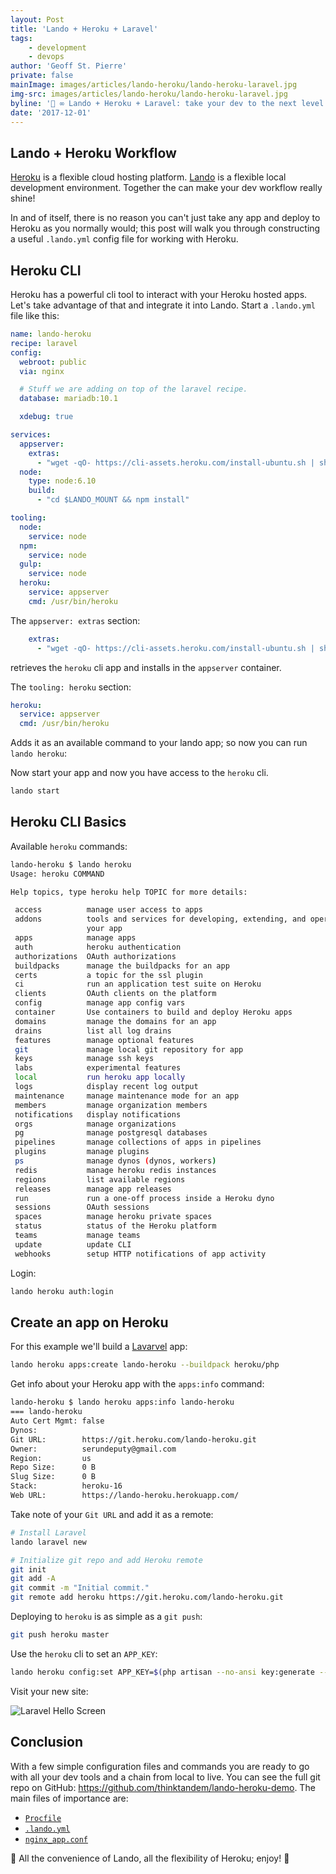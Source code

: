 ```yaml
---
layout: Post
title: 'Lando + Heroku + Laravel'
tags:
    - development
    - devops
author: 'Geoff St. Pierre'
private: false
mainImage: images/articles/lando-heroku/lando-heroku-laravel.jpg
img-src: images/articles/lando-heroku/lando-heroku-laravel.jpg
byline: '🚀 ∞ Lando + Heroku + Laravel: take your dev to the next level.  📦 ☄️'
date: '2017-12-01'
---
```


Lando + Heroku Workflow
-----------------------

[Heroku](https://heroku.com) is a flexible cloud hosting platform. [Lando](https://docs.devwithlando.io) is a flexible local development environment. Together the can make your dev workflow really shine!

In and of itself, there is no reason you can't just take any app and deploy to Heroku as you normally would; this post will walk you through constructing a useful `.lando.yml` config file for working with Heroku.

Heroku CLI
----------

Heroku has a powerful cli tool to interact with your Heroku hosted apps. Let's take advantage of that and integrate it into Lando. Start a `.lando.yml` file like this:

```yaml
name: lando-heroku
recipe: laravel
config:
  webroot: public
  via: nginx

  # Stuff we are adding on top of the laravel recipe.
  database: mariadb:10.1

  xdebug: true

services:
  appserver:
    extras:
      - "wget -qO- https://cli-assets.heroku.com/install-ubuntu.sh | sh"
  node:
    type: node:6.10
    build:
      - "cd $LANDO_MOUNT && npm install"

tooling:
  node:
    service: node
  npm:
    service: node
  gulp:
    service: node
  heroku:
    service: appserver
    cmd: /usr/bin/heroku
```

The `appserver: extras` section:

```yaml
    extras:
      - "wget -qO- https://cli-assets.heroku.com/install-ubuntu.sh | sh"
```

retrieves the `heroku` cli app and installs in the `appserver` container.

The `tooling: heroku` section:

```yaml
heroku:
  service: appserver
  cmd: /usr/bin/heroku
```

Adds it as an available command to your lando app; so now you can run `lando heroku`:

Now start your app and now you have access to the `heroku` cli.

```bash
lando start
```

Heroku CLI Basics
-----------------

Available `heroku` commands:

```bash
lando-heroku $ lando heroku
Usage: heroku COMMAND

Help topics, type heroku help TOPIC for more details:

 access          manage user access to apps
 addons          tools and services for developing, extending, and operating
                 your app
 apps            manage apps
 auth            heroku authentication
 authorizations  OAuth authorizations
 buildpacks      manage the buildpacks for an app
 certs           a topic for the ssl plugin
 ci              run an application test suite on Heroku
 clients         OAuth clients on the platform
 config          manage app config vars
 container       Use containers to build and deploy Heroku apps
 domains         manage the domains for an app
 drains          list all log drains
 features        manage optional features
 git             manage local git repository for app
 keys            manage ssh keys
 labs            experimental features
 local           run heroku app locally
 logs            display recent log output
 maintenance     manage maintenance mode for an app
 members         manage organization members
 notifications   display notifications
 orgs            manage organizations
 pg              manage postgresql databases
 pipelines       manage collections of apps in pipelines
 plugins         manage plugins
 ps              manage dynos (dynos, workers)
 redis           manage heroku redis instances
 regions         list available regions
 releases        manage app releases
 run             run a one-off process inside a Heroku dyno
 sessions        OAuth sessions
 spaces          manage heroku private spaces
 status          status of the Heroku platform
 teams           manage teams
 update          update CLI
 webhooks        setup HTTP notifications of app activity
```

Login:

```bash
lando heroku auth:login
```

Create an app on Heroku
-----------------------

For this example we'll build a [Lavarvel](https://laravel.com) app:

```bash
lando heroku apps:create lando-heroku --buildpack heroku/php
```

Get info about your Heroku app with the `apps:info` command:

```bash
lando-heroku $ lando heroku apps:info lando-heroku
=== lando-heroku
Auto Cert Mgmt: false
Dynos:
Git URL:        https://git.heroku.com/lando-heroku.git
Owner:          serundeputy@gmail.com
Region:         us
Repo Size:      0 B
Slug Size:      0 B
Stack:          heroku-16
Web URL:        https://lando-heroku.herokuapp.com/
```

Take note of your `Git URL` and add it as a remote:

```bash
# Install Laravel
lando laravel new

# Initialize git repo and add Heroku remote
git init
git add -A
git commit -m "Initial commit."
git remote add heroku https://git.heroku.com/lando-heroku.git
```

Deploying to `heroku` is as simple as a `git push`:

```bash
git push heroku master
```

Use the `heroku` cli to set an `APP_KEY`:

```bash
lando heroku config:set APP_KEY=$(php artisan --no-ansi key:generate --show)
```

Visit your new site:

<img src="images/articles/lando-heroku/hello-laravel.jpg" align="center" alt="Laravel Hello Screen" />

Conclusion
----------
With a few simple configuration files and commands you are ready to go with all your dev tools and a chain from local to live. You can see the full git repo on GitHub: https://github.com/thinktandem/lando-heroku-demo. The main files of importance are:

* [`Procfile`](https://github.com/thinktandem/lando-heroku-demo/blob/master/Procfile)
* [`.lando.yml`](https://github.com/thinktandem/lando-heroku-demo/blob/master/.lando.yml)
* [`nginx_app.conf`](https://github.com/thinktandem/lando-heroku-demo/blob/master/nginx_app.conf)

🐼 All the convenience of Lando, all the flexibility of Heroku; enjoy! 🐝

